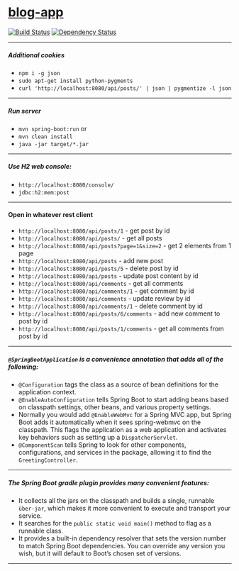 # [blog-app](https://rest-blog.herokuapp.com)
[![Build Status](https://travis-ci.org/solairerove/blog-app.svg?branch=master)](https://travis-ci.org/solairerove/blog-app) 
[![Dependency Status](https://www.versioneye.com/user/projects/574ffa3ee298f30028d711f1/badge.svg?style=flat)](https://www.versioneye.com/user/projects/574ffa3ee298f30028d711f1)
___

##### Additional cookies

* `npm i -g json`
* `sudo apt-get install python-pygments`
* `curl 'http://localhost:8080/api/posts/' | json | pygmentize -l json`

___

##### Run server

* `mvn spring-boot:run`
or
* `mvn clean install`
* `java -jar target/*.jar`

___

##### Use H2 web console:

* `http://localhost:8080/console/`
* `jdbc:h2:mem:post`

___

#### Open in whatever rest client

* `http://localhost:8080/api/posts/1` - get post by id
* `http://localhost:8080/api/posts/` - get all posts
* `http://localhost:8080/api/posts?page=1&size=2` - get 2 elements from 1 page 
* `http://localhost:8080/api/posts` - add new post
* `http://localhost:8080/api/posts/5` - delete post by id
* `http://localhost:8080/api/posts` - update post content by id
* `http://localhost:8080/api/comments` - get all comments
* `http://localhost:8080/api/comments/1` - get comment by id
* `http://localhost:8080/api/comments` - update review by id
* `http://localhost:8080/api/comments/1` - delete comment by id
* `http://localhost:8080/api/posts/6/comments` - add new comment to post by id
* `http://localhost:8080/api/posts/1/comments` - get all comments from post by id

___

##### `@SpringBootApplication` is a convenience annotation that adds all of the following:
* `@Configuration` tags the class as a source of bean definitions for the application context.
* `@EnableAutoConfiguration` tells Spring Boot to start adding beans based on classpath settings, other beans, and various property settings.
* Normally you would add `@EnableWebMvc` for a Spring MVC app, but Spring Boot adds it automatically when it sees spring-webmvc on the classpath. This flags the application as a web application and activates key behaviors such as setting up a `DispatcherServlet`.
* `@ComponentScan` tells Spring to look for other components, configurations, and services in the package, allowing it to find the `GreetingController`.

___

##### The Spring Boot gradle plugin provides many convenient features:

* It collects all the jars on the classpath and builds a single, runnable `über-jar`, which makes it more convenient to execute and transport your service.
* It searches for the `public static void main()` method to flag as a runnable class.
* It provides a built-in dependency resolver that sets the version number to match Spring Boot dependencies. You can override any version you wish, but it will default to Boot’s chosen set of versions.

____
